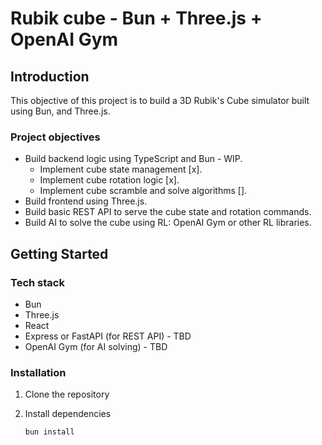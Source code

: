 # Rubik cube - Bun + Three.js + OpenAI Gym

## Introduction

This objective of this project is to build a 3D Rubik's Cube simulator built using Bun, and Three.js.

### Project objectives

- Build backend logic using TypeScript and Bun - WIP.
  - Implement cube state management [x].
  - Implement cube rotation logic [x].
  - Implement cube scramble and solve algorithms [].
- Build frontend using Three.js.
- Build basic REST API to serve the cube state and rotation commands.
- Build AI to solve the cube using RL: OpenAI Gym or other RL libraries.

## Getting Started

### Tech stack

- Bun
- Three.js
- React
- Express or FastAPI (for REST API) - TBD
- OpenAI Gym (for AI solving) - TBD

### Installation

1. Clone the repository

2. Install dependencies

   ```bash
   bun install
   ```
